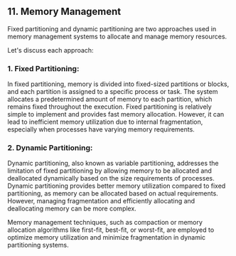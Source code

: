 ## 11. Memory Management

Fixed partitioning and dynamic partitioning are two approaches used in memory
management systems to allocate and manage memory resources. 

Let's discuss
each approach:

### 1. Fixed Partitioning:
In fixed partitioning, memory is divided into fixed-sized partitions or blocks,
and each partition is assigned to a specific process or task. The system
allocates a predetermined amount of memory to each partition, which
remains fixed throughout the execution.
Fixed partitioning is relatively simple to implement and provides fast memory
allocation. However, it can lead to inefficient memory utilization due to
internal fragmentation, especially when processes have varying memory
requirements.

### 2. Dynamic Partitioning:
Dynamic partitioning, also known as variable partitioning, addresses the
limitation of fixed partitioning by allowing memory to be allocated and
deallocated dynamically based on the size requirements of processes.
Dynamic partitioning provides better memory utilization compared to fixed
partitioning, as memory can be allocated based on actual requirements.
However, managing fragmentation and efficiently allocating and deallocating
memory can be more complex.

Memory management techniques, such as compaction or memory allocation
algorithms like first-fit, best-fit, or worst-fit, are employed to optimize
memory utilization and minimize fragmentation in dynamic partitioning
systems.
